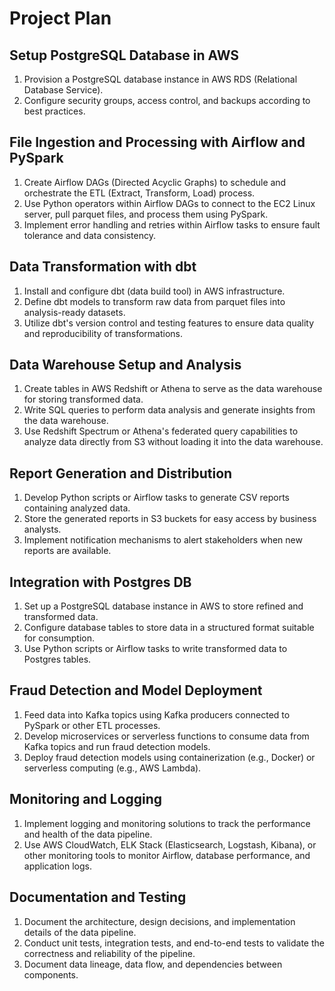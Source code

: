 # Project Plan

## Setup PostgreSQL Database in AWS

1. Provision a PostgreSQL database instance in AWS RDS (Relational Database Service).
2. Configure security groups, access control, and backups according to best practices.

## File Ingestion and Processing with Airflow and PySpark

1. Create Airflow DAGs (Directed Acyclic Graphs) to schedule and orchestrate the ETL (Extract, Transform, Load) process.
2. Use Python operators within Airflow DAGs to connect to the EC2 Linux server, pull parquet files, and process them using PySpark.
3. Implement error handling and retries within Airflow tasks to ensure fault tolerance and data consistency.

## Data Transformation with dbt

1. Install and configure dbt (data build tool) in AWS infrastructure.
2. Define dbt models to transform raw data from parquet files into analysis-ready datasets.
3. Utilize dbt's version control and testing features to ensure data quality and reproducibility of transformations.

## Data Warehouse Setup and Analysis

1. Create tables in AWS Redshift or Athena to serve as the data warehouse for storing transformed data.
2. Write SQL queries to perform data analysis and generate insights from the data warehouse.
3. Use Redshift Spectrum or Athena's federated query capabilities to analyze data directly from S3 without loading it into the data warehouse.

## Report Generation and Distribution

1. Develop Python scripts or Airflow tasks to generate CSV reports containing analyzed data.
2. Store the generated reports in S3 buckets for easy access by business analysts.
3. Implement notification mechanisms to alert stakeholders when new reports are available.

## Integration with Postgres DB

1. Set up a PostgreSQL database instance in AWS to store refined and transformed data.
2. Configure database tables to store data in a structured format suitable for consumption.
3. Use Python scripts or Airflow tasks to write transformed data to Postgres tables.

## Fraud Detection and Model Deployment

1. Feed data into Kafka topics using Kafka producers connected to PySpark or other ETL processes.
2. Develop microservices or serverless functions to consume data from Kafka topics and run fraud detection models.
3. Deploy fraud detection models using containerization (e.g., Docker) or serverless computing (e.g., AWS Lambda).

## Monitoring and Logging

1. Implement logging and monitoring solutions to track the performance and health of the data pipeline.
2. Use AWS CloudWatch, ELK Stack (Elasticsearch, Logstash, Kibana), or other monitoring tools to monitor Airflow, database performance, and application logs.

## Documentation and Testing

1. Document the architecture, design decisions, and implementation details of the data pipeline.
2. Conduct unit tests, integration tests, and end-to-end tests to validate the correctness and reliability of the pipeline.
3. Document data lineage, data flow, and dependencies between components.

